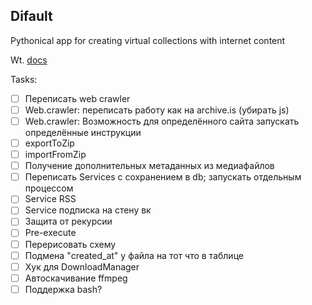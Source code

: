 ## Difault

Pythonical app for creating virtual collections with internet content

Wt. [docs](docs/ru/README.md)
<!--![Difault work scheme](readme/scheme.jpg)-->

Tasks:

- [ ] Переписать web crawler
- [ ] Web.crawler: переписать работу как на archive.is (убирать js)
- [ ] Web.crawler: Возможность для определённого сайта запускать определённые инструкции
- [ ] exportToZip
- [ ] importFromZip
- [ ] Получение дополнительных метаданных из медиафайлов
- [ ] Переписать Services с сохранением в db; запускать отдельным процессом
- [ ] Service RSS
- [ ] Service подписка на стену вк
- [ ] Защита от рекурсии
- [ ] Pre-execute
- [ ] Перерисовать схему
- [ ] Подмена "created_at" у файла на тот что в таблице
- [ ] Хук для DownloadManager
- [ ] Автоскачивание ffmpeg
- [ ] Поддержка bash?
